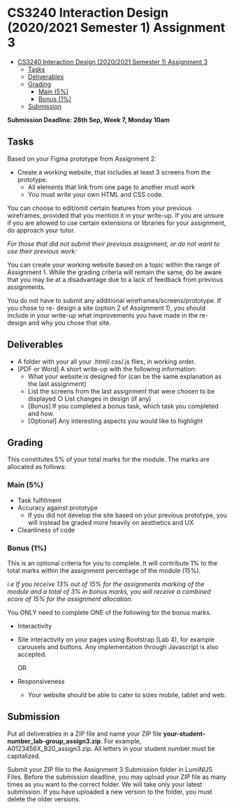 # CS3240 Interaction Design (2020/2021 Semester 1) Assignment 3

- [CS3240 Interaction Design (2020/2021 Semester 1) Assignment 3](#cs3240-interaction-design-20202021-semester-1-assignment-3)
  - [Tasks](#tasks)
  - [Deliverables](#deliverables)
  - [Grading](#grading)
    - [Main (5%)](#main-5)
    - [Bonus (1%)](#bonus-1)
  - [Submission](#submission)

**Submission Deadline: 28th Sep, Week 7, Monday 10am**

## Tasks

Based on your Figma prototype from Assignment 2:
- Create a working website, that includes at least 3 screens from the prototype.
  - All elements that link from one page to another must work
  - You must write your own HTML and CSS code.

You can choose to edit/omit certain features from your previous wireframes, provided that you mention it in your write-up. If you are unsure if you are allowed to use certain extensions or libraries for your assignment, do approach your tutor.

_For those that did not submit their previous assignment, or do not want to use their previous work:_

You can create your working website based on a topic within the range of Assignment 1. While the grading criteria will remain the same, do be aware that you may be at a disadvantage due to a lack of feedback from previous assignments.

You do not have to submit any additional wireframes/screens/prototype. If you chose to re- design a site (option 2 of Assignment 1), you should include in your write-up what improvements you have made in the re-design and why you chose that site.

## Deliverables
- A folder with your all your .html/.css/.js files, in working order.
- [PDF or Word] A short write-up with the following information:
  - What your website is designed for (can be the same explanation as the last assignment)
  - List the screens from the last assignment that were chosen to be displayed ○ List changes in design (if any)
  - [Bonus] If you completed a bonus task, which task you completed and how.
  - [Optional] Any interesting aspects you would like to highlight
   
## Grading
This constitutes 5% of your total marks for the module. The marks are allocated as follows:

### Main (5%)
- Task fulfillment
- Accuracy against prototype
  -  If you did not develop the site based on your previous prototype, you will instead be graded more heavily on aesthetics and UX
-  Cleanliness of code
  
### Bonus (1%)

This is an optional criteria for you to complete. It will contribute 1% to the total marks within the assignment percentage of the module (15%).

*i.e If you receive 13% out of 15% for the assignments marking of the module and a total of 3% in bonus marks, you will receive a combined score of 15% for the assignment allocation.*

You ONLY need to complete ONE of the following for the bonus marks.

- Interactivity
- Site interactivity on your pages using Bootstrap (Lab 4), for example carousels and buttons. Any implementation through Javascript is also accepted.
  
    OR
- Responsiveness
  - Your website should be able to cater to sizes mobile, tablet and web.
  
## Submission

Put all deliverables in a ZIP file and name your ZIP file **your-student-number_lab-group_assign3.zip**. For example, A0123456X_B20_assign3.zip. All letters in your student number must be capitalized.

Submit your ZIP file to the Assignment 3 Submission folder in LumiNUS Files. Before the submission deadline, you may upload your ZIP file as many times as you want to the correct folder. We will take only your latest submission. If you have uploaded a new version to the folder, you must delete the older versions.